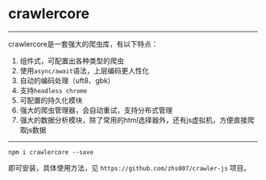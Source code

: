 # crawlercore
---
crawlercore是一套强大的爬虫库，有以下特点：

1. 组件式，可配置出各种类型的爬虫
2. 使用```async/await```语法，上层编码更人性化
3. 自动的编码处理（uft8、gbk）
4. 支持```headless chrome```
5. 可配置的持久化模块
6. 强大的爬虫管理器，会自动重试，支持分布式管理
7. 强大的数据分析模块，除了常用的html选择器外，还有js虚拟机，方便直接爬取js数据

---

```
npm i crawlercore --save
```

即可安装，具体使用方法，见 ```https://github.com/zhs007/crawler-js``` 项目。

